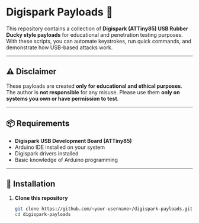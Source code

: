 # Digispark Payloads 🚀

This repository contains a collection of **Digispark (ATTiny85) USB Rubber Ducky style payloads** for educational and penetration testing purposes.  
With these scripts, you can automate keystrokes, run quick commands, and demonstrate how USB-based attacks work.

---

## ⚠️ Disclaimer
These payloads are created **only for educational and ethical purposes**.  
The author is **not responsible** for any misuse. Please use them **only on systems you own or have permission to test**.

---

## 📦 Requirements
- **Digispark USB Development Board (ATTiny85)**
- Arduino IDE installed on your system
- Digispark drivers installed
- Basic knowledge of Arduino programming

---

## 🔧 Installation

1. **Clone this repository**
   ```bash
   git clone https://github.com/<your-username>/digispark-payloads.git
   cd digispark-payloads
